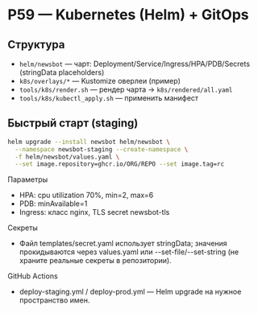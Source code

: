 # P59 — Kubernetes (Helm) + GitOps

## Структура
- `helm/newsbot` — чарт: Deployment/Service/Ingress/HPA/PDB/Secrets (stringData placeholders)
- `k8s/overlays/*` — Kustomize оверлеи (пример)
- `tools/k8s/render.sh` — рендер чарта → `k8s/rendered/all.yaml`
- `tools/k8s/kubectl_apply.sh` — применить манифест

## Быстрый старт (staging)
```bash
helm upgrade --install newsbot helm/newsbot \
  --namespace newsbot-staging --create-namespace \
  -f helm/newsbot/values.yaml \
  --set image.repository=ghcr.io/ORG/REPO --set image.tag=rc
```

Параметры
- HPA: cpu utilization 70%, min=2, max=6
- PDB: minAvailable=1
- Ingress: класс nginx, TLS secret newsbot-tls

Секреты
- Файл templates/secret.yaml использует stringData; значения прокидываются через values.yaml или --set-file/--set-string (не храните реальные секреты в репозитории).

GitHub Actions
- deploy-staging.yml / deploy-prod.yml — Helm upgrade на нужное пространство имен.

